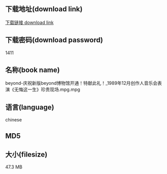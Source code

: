 ## 下载地址(download link)
[下载链接 download link](https://tutu365.netlify.app/?s=beyond-%E5%BA%86%E7%A5%9D%E6%96%B0%E7%89%88beyond%E5%8D%9A%E7%89%A9%E9%A6%86%E5%BC%80%E9%80%9A%EF%BC%81%E7%89%B9%E7%8C%AE%E6%AD%A4%E7%A4%BC%EF%BC%81_1989%E5%B9%B412%E6%9C%88%E5%88%9B%E4%BD%9C%E4%BA%BA%E9%9F%B3%E4%B9%90%E4%BC%9A%E8%A1%A8%E6%BC%94%E3%80%8A%E6%97%A0%E6%82%94%E8%BF%99%E4%B8%80%E7%94%9F%E3%80%8B%E7%8F%8D%E8%B4%B5%E7%8E%B0%E5%9C%BA.mpg)

## 下载密码(download password)
1411

## 名称(book name)
beyond-庆祝新版beyond博物馆开通！特献此礼！_1989年12月创作人音乐会表演《无悔这一生》珍贵现场.mpg.mpg

## 语言(language)
chinese

## MD5


## 大小(filesize)
47.3 MB

